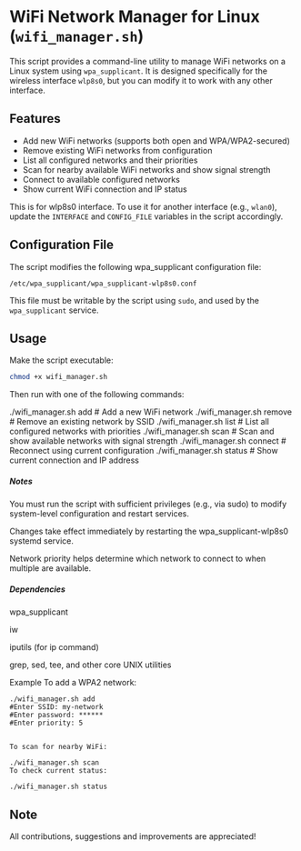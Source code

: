 # WiFi Network Manager for Linux (`wifi_manager.sh`)

This script provides a command-line utility to manage WiFi networks on a Linux system using `wpa_supplicant`. It is designed specifically for the wireless interface `wlp8s0`, but you can modify it to work with any other interface.

## Features

- Add new WiFi networks (supports both open and WPA/WPA2-secured)
- Remove existing WiFi networks from configuration
- List all configured networks and their priorities
- Scan for nearby available WiFi networks and show signal strength
- Connect to available configured networks
- Show current WiFi connection and IP status

This is for wlp8s0 interface.
To use it for another interface (e.g., `wlan0`), update the `INTERFACE` and `CONFIG_FILE` variables in the script accordingly.

## Configuration File

The script modifies the following wpa_supplicant configuration file:

` /etc/wpa_supplicant/wpa_supplicant-wlp8s0.conf `


This file must be writable by the script using `sudo`, and used by the `wpa_supplicant` service.

## Usage

Make the script executable:

```bash
chmod +x wifi_manager.sh
````

Then run with one of the following commands:

./wifi_manager.sh add       # Add a new WiFi network
./wifi_manager.sh remove    # Remove an existing network by SSID
./wifi_manager.sh list      # List all configured networks with priorities
./wifi_manager.sh scan      # Scan and show available networks with signal strength
./wifi_manager.sh connect   # Reconnect using current configuration
./wifi_manager.sh status    # Show current connection and IP address

##### Notes
You must run the script with sufficient privileges (e.g., via sudo) to modify system-level configuration and restart services.

Changes take effect immediately by restarting the wpa_supplicant-wlp8s0 systemd service.

Network priority helps determine which network to connect to when multiple are available.

##### Dependencies
wpa_supplicant

iw

iputils (for ip command)

grep, sed, tee, and other core UNIX utilities

Example
To add a WPA2 network:

````
./wifi_manager.sh add
#Enter SSID: my-network
#Enter password: ******
#Enter priority: 5


To scan for nearby WiFi:

./wifi_manager.sh scan
To check current status:

./wifi_manager.sh status

````


## Note
All contributions, suggestions and improvements are appreciated!
